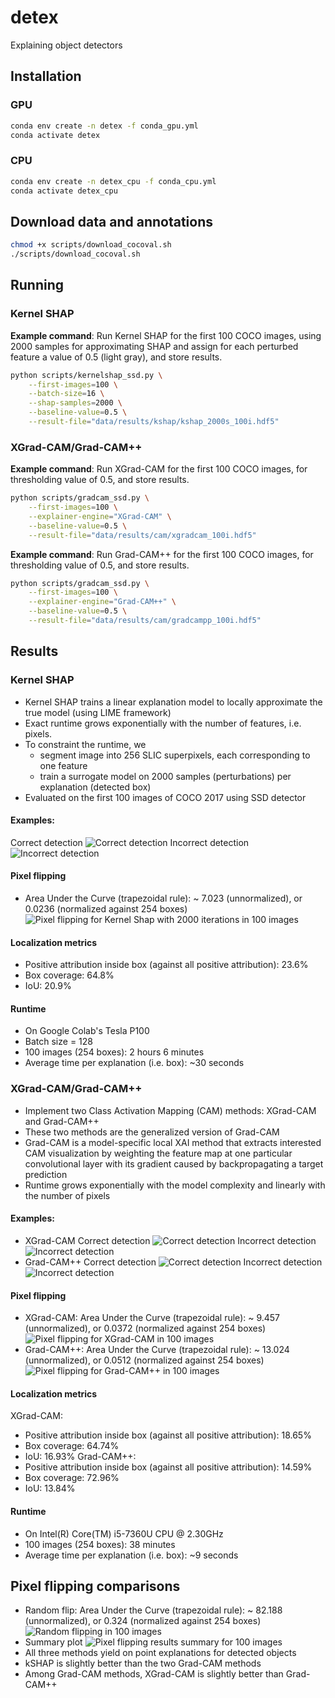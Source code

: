 # detex
Explaining object detectors
## Installation
### GPU
```bash
conda env create -n detex -f conda_gpu.yml
conda activate detex
```
### CPU
```bash
conda env create -n detex_cpu -f conda_cpu.yml
conda activate detex_cpu
```

## Download data and annotations
```bash
chmod +x scripts/download_cocoval.sh
./scripts/download_cocoval.sh
```

## Running
### Kernel SHAP
**Example command**: Run Kernel SHAP for the first 100 COCO images, using 2000 samples for approximating SHAP and assign for each perturbed feature a value of 0.5 (light gray), and store results.
```bash
python scripts/kernelshap_ssd.py \
    --first-images=100 \
    --batch-size=16 \
    --shap-samples=2000 \
    --baseline-value=0.5 \
    --result-file="data/results/kshap/kshap_2000s_100i.hdf5"
```

### XGrad-CAM/Grad-CAM++
**Example command**: Run XGrad-CAM for the first 100 COCO images, for thresholding value of 0.5, and store results.
```bash
python scripts/gradcam_ssd.py \
    --first-images=100 \
    --explainer-engine="XGrad-CAM" \
    --baseline-value=0.5 \
    --result-file="data/results/cam/xgradcam_100i.hdf5"
```
**Example command**: Run Grad-CAM++ for the first 100 COCO images, for thresholding value of 0.5, and store results.
```bash
python scripts/gradcam_ssd.py \
    --first-images=100 \
    --explainer-engine="Grad-CAM++" \
    --baseline-value=0.5 \
    --result-file="data/results/cam/gradcampp_100i.hdf5"
```
## Results
### Kernel SHAP
- Kernel SHAP trains a linear explanation model to locally approximate the true model (using LIME framework)
- Exact runtime grows exponentially with the number of features, i.e. pixels.
- To constraint the runtime, we
  -  segment image into 256 SLIC superpixels, each corresponding to one feature
  -  train a surrogate model on 2000 samples (perturbations) per explanation (detected box)
- Evaluated on the first 100 images of COCO 2017 using SSD detector


#### Examples:
Correct detection
![Correct detection](./docs/images/kshap/kshap_2000s_100i_0_7089_66.png)
Incorrect detection
![Incorrect detection](./docs/images/kshap/kshap_2000s_100i_0_7189_66.png)

#### Pixel flipping
 - Area Under the Curve (trapezoidal rule): ~ 7.023 (unnormalized), or 0.0236 (normalized against 254 boxes) 
![Pixel flipping for Kernel Shap with 2000 iterations in 100 images](./docs/images/kshap/pixel_flipping_kshap_2000s_100i.png)

#### Localization metrics
 - Positive attribution inside box (against all positive attribution): 23.6%
 - Box coverage:  64.8%
 - IoU: 20.9%

#### Runtime
 - On Google Colab's Tesla P100
 - Batch size = 128
 - 100 images (254 boxes): 2 hours 6 minutes
 - Average time per explanation (i.e. box): ~30 seconds


### XGrad-CAM/Grad-CAM++
- Implement two Class Activation Mapping (CAM) methods: XGrad-CAM and Grad-CAM++
- These two methods are the generalized version of Grad-CAM
- Grad-CAM is a model-specific local XAI method that extracts interested CAM visualization by weighting the feature map at one particular convolutional layer with its gradient caused by backpropagating a target prediction
- Runtime grows exponentially with the model complexity and linearly with the number of pixels

#### Examples:
- XGrad-CAM
Correct detection
![Correct detection](./docs/images/xgrad-cam/xgradcam_100i_0_7089_66.png)
Incorrect detection
![Incorrect detection](./docs/images/xgrad-cam/xgradcam_100i_0_7189_66.png)
- Grad-CAM++
Correct detection
![Correct detection](./docs/images/grad-cam++/gradcampp_100i_0_7089_66.png)
Incorrect detection
![Incorrect detection](./docs/images/grad-cam++/gradcampp_100i_0_7189_66.png)
#### Pixel flipping
 - XGrad-CAM: Area Under the Curve (trapezoidal rule): ~ 9.457 (unnormalized), or 0.0372 (normalized against 254 boxes) 
![Pixel flipping for XGrad-CAM in 100 images](./docs/images/xgrad-cam/pixel_flipping_xgradcam_100i.png)
 - Grad-CAM++: Area Under the Curve (trapezoidal rule): ~ 13.024 (unnormalized), or 0.0512 (normalized against 254 boxes) 
![Pixel flipping for Grad-CAM++ in 100 images](./docs/images/grad-cam++/pixel_flipping_gradcampp_100i.png)
#### Localization metrics
XGrad-CAM:
 - Positive attribution inside box (against all positive attribution): 18.65%
 - Box coverage:  64.74%
 - IoU: 16.93%
Grad-CAM++:
 - Positive attribution inside box (against all positive attribution): 14.59%
 - Box coverage:  72.96%
 - IoU: 13.84%
#### Runtime
 - On Intel(R) Core(TM) i5-7360U CPU @ 2.30GHz
 - 100 images (254 boxes): 38 minutes
 - Average time per explanation (i.e. box): ~9 seconds

## Pixel flipping comparisons
- Random flip: Area Under the Curve (trapezoidal rule): ~ 82.188 (unnormalized), or 0.324 (normalized against 254 boxes)
![Random flipping in 100 images](./docs/images/random/score_plot.png)
- Summary plot
![Pixel flipping results summary for 100 images](./docs/images/pixel_flip_summarize.png)
- All three methods yield on point explanations for detected objects
- kSHAP is slightly better than the two Grad-CAM methods
- Among Grad-CAM methods, XGrad-CAM is slightly better than Grad-CAM++

